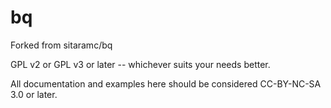 # bq
Forked from sitaramc/bq

GPL v2 or GPL v3 or later -- whichever suits your needs better.

All documentation and examples here should be considered CC-BY-NC-SA 3.0 or
later.
